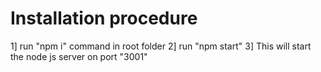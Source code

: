 # Installation procedure

1] run "npm i" command in root folder
2] run "npm start"
3] This will start the node js server on port "3001"
